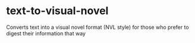 # text-to-visual-novel
Converts text into a visual novel format (NVL style) for those who prefer to digest their information that way
